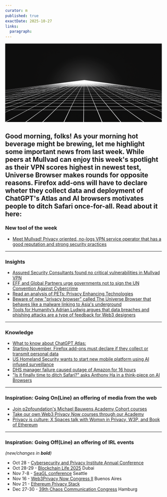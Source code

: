 ```yaml
---
curator: m
published: true
exactDate: 2025-10-27
links:
  paragraph: 
---
```


![alt text](https://github.com/web3privacy/news/blob/main/web/public/img/2025-44.png?raw=true)

Good morning, folks!
As your morning hot beverage might be brewing, let me highlight some important news from last week. While peers at Mullvad can enjoy this week's spotlight as their VPN scores highest in newest test, Universe Browser makes rounds for opposite reasons. Firefox add-ons will have to declare wheter they collect data and deployment of ChatGPT's Atlas and AI browsers motivates people to ditch Safari once-for-all. Read about it here:
---
### New tool of the week
- [Meet Mullvad! Privacy oriented, no-logs VPN service operator that has a good reputation and strong security practices](https://mullvad.net/en)
---

### Insights
- [Assured Security Consultants found no critical vulnerabilities in Mullvad VPN](https://cyberinsider.com/mullvad-web-app-passes-security-audit-with-almost-perfect-score/)
- [EFF and Global Partners urge governments not to sign the UN Convention Against Cybercrime ](https://www.eff.org/deeplinks/2025/10/joint-statement-un-cybercrime-convention-eff-and-global-partners-urge-governments)
- [Read an analysis of PETs: Privacy Enhancing Technologies](https://iapp.org/news/a/pets-beyond-privacy-enhancing)
- [Beware of new "privacy browser" called The Universe Browser that behaves like a malware linking to Asia's underground](https://www.wired.com/story/universe-browser-malware-gambling-networks/)
- [Tools for Humanity’s Adrian Ludwig argues that data breaches and phishing attacks are a type of feedback for Web3 designers](https://www.coindesk.com/opinion/2025/10/22/the-crypto-industry-must-evolve-to-match-real-world-security-risks)
---
### Knowledge
- [What to know about ChatGPT Atlas:](https://proton.me/blog/is-chatgpt-atlas-safe)
- [Starting November, Firefox add-ons must declare if they collect or transmit personal data](https://cyberinsider.com/firefox-add-ons-must-declare-data-collection-starting-november-3/)
- [US Homeland Security wants to start new mobile platform using AI infused surveillance](https://www.wired.com/story/dhs-wants-a-fleet-of-ai-powered-surveillance-trucks/)
- [DHS manager failure caused outage of Amazon for 16 hours](https://arstechnica.com/gadgets/2025/10/a-single-point-of-failure-triggered-the-amazon-outage-affecting-millions/)
- ["Is it finally time to ditch Safari?" asks Anthony Ha in a think-piece on AI Browsers](https://techcrunch.com/2025/10/25/who-are-ai-browsers-for/)
---
### Inspiration: Going On(Line) an offering of media from the web
- [Join p2pfoundation's Michael Bauwens Academy Cohort courses](https://t.me/+zqXD0C6L-To5NGI6)
- [Take our own Web3 Privacy Now courses through our Academy]()
- [Privacy is culture: X Spaces talk with Womxn in Privacy, W3P, and Book of Ethereum](https://x.com/Bookof_Eth/status/1981782761343266966)
---

### Inspiration: Going Off(Line) an offering of IRL events 
*(new/changes in **bold**)*

* Oct 28 - [Cybersecurity and Privacy Institute Annual Conference](https://uwaterloo.ca/cybersecurity-privacy-institute/2025conference?utm_source=chatgpt.com)
* Oct 28-29 - [Blockchain Life 2025](https://blockchain-life.com/?utm_source=chatgpt.com) Dubai
* Nov 7-8 - [SeaGL conference](https://www.eff.org/event/seagl) Seattle
* Nov 16 - [Web3Privacy Now Congress II](https://congress.web3privacy.info/) Buenos Aires
* Nov 21 - [Ethereum Privacy Stack](https://web3privacy.github.io/eps25/)
* Dec 27-30 - [39th Chaos Communication Congress](https://events.ccc.de/en/2025/09/28/39c3-call-for-participation/) Hamburg
